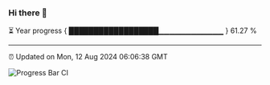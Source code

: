 ### Hi there 👋

⏳ Year progress { ██████████████████▁▁▁▁▁▁▁▁▁▁▁▁ } 61.27 %

---

⏰ Updated on Mon, 12 Aug 2024 06:06:38 GMT

![Progress Bar CI](https://github.com/liununu/liununu/workflows/Progress%20Bar%20CI/badge.svg)
